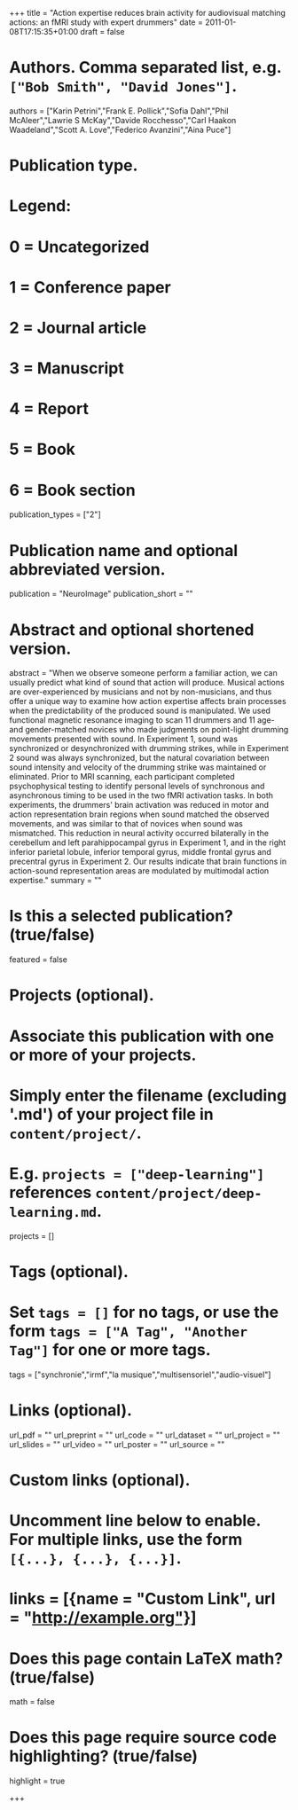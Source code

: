 +++
title = "Action expertise reduces brain activity for audiovisual matching actions: an fMRI study with expert drummers"
date = 2011-01-08T17:15:35+01:00
draft = false

# Authors. Comma separated list, e.g. `["Bob Smith", "David Jones"]`.
authors = ["Karin Petrini","Frank E. Pollick","Sofia Dahl","Phil McAleer","Lawrie S McKay","Davide Rocchesso","Carl Haakon Waadeland","Scott A. Love","Federico Avanzini","Aina Puce"]

# Publication type.
# Legend:
# 0 = Uncategorized
# 1 = Conference paper
# 2 = Journal article
# 3 = Manuscript
# 4 = Report
# 5 = Book
# 6 = Book section
publication_types = ["2"]

# Publication name and optional abbreviated version.
publication = "NeuroImage"
publication_short = ""

# Abstract and optional shortened version.
abstract = "When we observe someone perform a familiar action, we can usually predict what kind of sound that action will produce. Musical actions are over-experienced by musicians and not by non-musicians, and thus offer a unique way to examine how action expertise affects brain processes when the predictability of the produced sound is manipulated. We used functional magnetic resonance imaging to scan 11 drummers and 11 age- and gender-matched novices who made judgments on point-light drumming movements presented with sound. In Experiment 1, sound was synchronized or desynchronized with drumming strikes, while in Experiment 2 sound was always synchronized, but the natural covariation between sound intensity and velocity of the drumming strike was maintained or eliminated. Prior to MRI scanning, each participant completed psychophysical testing to identify personal levels of synchronous and asynchronous timing to be used in the two fMRI activation tasks. In both experiments, the drummers' brain activation was reduced in motor and action representation brain regions when sound matched the observed movements, and was similar to that of novices when sound was mismatched. This reduction in neural activity occurred bilaterally in the cerebellum and left parahippocampal gyrus in Experiment 1, and in the right inferior parietal lobule, inferior temporal gyrus, middle frontal gyrus and precentral gyrus in Experiment 2. Our results indicate that brain functions in action-sound representation areas are modulated by multimodal action expertise."
summary = ""


# Is this a selected publication? (true/false)
featured = false

# Projects (optional).
#   Associate this publication with one or more of your projects.
#   Simply enter the filename (excluding '.md') of your project file in `content/project/`.
#   E.g. `projects = ["deep-learning"]` references `content/project/deep-learning.md`.
projects = []

# Tags (optional).
#   Set `tags = []` for no tags, or use the form `tags = ["A Tag", "Another Tag"]` for one or more tags.
tags = ["synchronie","irmf","la musique","multisensoriel","audio-visuel"]

# Links (optional).
url_pdf = ""
url_preprint = ""
url_code = ""
url_dataset = ""
url_project = ""
url_slides = ""
url_video = ""
url_poster = ""
url_source = ""

# Custom links (optional).
#   Uncomment line below to enable. For multiple links, use the form `[{...}, {...}, {...}]`.
# links = [{name = "Custom Link", url = "http://example.org"}]

# Does this page contain LaTeX math? (true/false)
math = false

# Does this page require source code highlighting? (true/false)
highlight = true

+++
